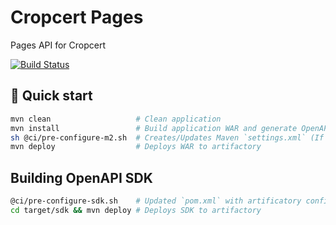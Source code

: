 # Cropcert Pages

Pages API for Cropcert

[![Build Status](https://travis-ci.com/strandls/cropcert-users.svg?branch=master)](https://travis-ci.com/strandls/cropcert-users)

## 🚀 Quick start

```sh
mvn clean                   # Clean application
mvn install                 # Build application WAR and generate OpenAPI SDK
sh @ci/pre-configure-m2.sh  # Creates/Updates Maven `settings.xml` (If using local artificatory please set values in shellfile first)
mvn deploy                  # Deploys WAR to artifactory
```

## Building OpenAPI SDK

```sh
@ci/pre-configure-sdk.sh    # Updated `pom.xml` with artificatory configuration
cd target/sdk && mvn deploy # Deploys SDK to artifactory
```
